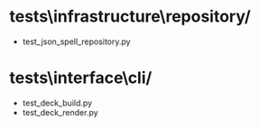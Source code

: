 # tests\infrastructure\repository/
- test_json_spell_repository.py

# tests\interface\cli/
- test_deck_build.py
- test_deck_render.py

